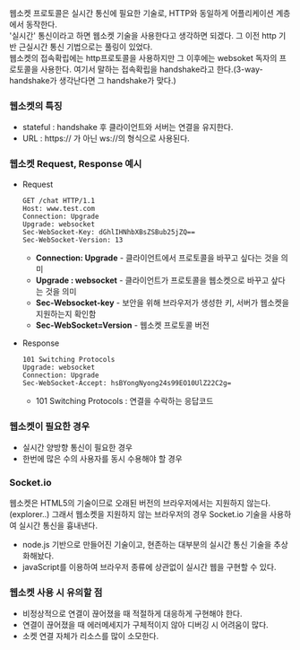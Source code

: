 웹소켓 프로토콜은 실시간 통신에 필요한 기술로, HTTP와 동일하게 어플리케이션 계층에서 동작한다.<br>
'실시간' 통신이라고 하면 웹소켓 기술을 사용한다고 생각하면 되겠다. 그 이전 http 기반 근실시간 통신 기법으로는 풀링이 있었다.<br>
웹소켓의 접속확립에는 http프로토콜을 사용하지만 그 이후에는 websoket 독자의 프로토콜을 사용한다. 여기서 말하는 접속확립을 handshake라고 한다.(3-way-handshake가 생각난다면 그 handshake가 맞다.)

### 웹소켓의 특징
* stateful : handshake 후 클라이언트와 서버는 연결을 유지한다.
* URL : https:// 가 아닌 ws://의 형식으로 사용된다.

### 웹소켓 Request, Response 예시
* Request
    ```
    GET /chat HTTP/1.1
    Host: www.test.com
    Connection: Upgrade
    Upgrade: websocket
    Sec-WebSocket-Key: dGhlIHNhbXBsZSBub25jZQ==
    Sec-WebSocket-Version: 13
    ```
  * **Connection: Upgrade** - 클라이언트에서 프로토콜을 바꾸고 싶다는 것을 의미
  * **Upgrade : websocket** - 클라이언트가 프로토콜을 웹소켓으로 바꾸고 샆다는 것을 의미
  * **Sec-Websocket-key** - 보안을 위해 브라우저가 생성한 키, 서버가 웹소켓을 지원하는지 확인함
  * **Sec-WebSocket=Version** - 웹소켓 프로토콜 버전

* Response
    ```
    101 Switching Protocols
    Upgrade: websocket
    Connection: Upgrade
    Sec-WebSocket-Accept: hsBYongNyong24s99EO10UlZ22C2g=
    ```
  * 101 Switching Protocols : 연결을 수락하는 응답코드



### 웹소켓이 필요한 경우
* 실시간 양방향 통신이 필요한 경우
* 한번에 많은 수의 사용자를 동시 수용해야 할 경우

### Socket.io
웹소켓은 HTML5의 기술이므로 오래된 버전의 브라우저에서는 지원하지 않는다.(explorer..)
그래서 웹소켓을 지원하지 않는 브라우저의 경우 Socket.io 기술을 사용하여 실시간 통신을 흉내낸다.
* node.js 기반으로 만들어진 기술이고, 현존하는 대부분의 실시간 통신 기술을 추상화해놨다.
* javaScript를 이용하여 브라우저 종류에 상관없이 실시간 웹을 구현할 수 있다.

### 웹소켓 사용 시 유의할 점
* 비정상적으로 연결이 끊어졌을 때 적절하게 대응하게 구현해야 한다.
* 연결이 끊어졌을 때 에러메세지가 구체적이지 않아 디버깅 시 어려움이 많다.
* 소켓 연결 자체가 리소스를 많이 소모한다.

